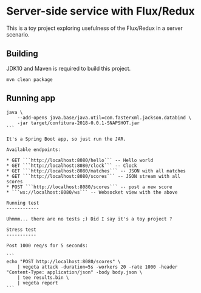 Server-side service with Flux/Redux
===================================

This is a toy project exploring usefulness of
the Flux/Redux in a server scenario.

Building
--------

JDK10 and Maven is required to build this project.


```
mvn clean package
```

Running app
-----------

````
java \
	--add-opens java.base/java.util=com.fasterxml.jackson.databind \
	-jar target/confitura-2018-0.0.1-SNAPSHOT.jar
```

It's a Spring Boot app, so just run the JAR.

Available endpoints:

* GET ```http://localhost:8080/hello``` -- Hello world
* GET ```http://localhost:8080/clock``` -- Clock
* GET ```http://localhost:8080/matches``` -- JSON with all matches
* GET ```http://localhost:8080/scores``` -- JSON stream with all scores
* POST ```http://localhost:8080/scores``` -- post a new score
* ```ws://localhost:8080/ws``` -- Websocket view with the above

Running test
------------

Uhmmm... there are no tests ;) Did I say it's a toy project ?

Stress test
-----------

Post 1000 req/s for 5 seconds:

```
echo "POST http://localhost:8080/scores" \
    | vegeta attack -duration=5s -workers 20 -rate 1000 -header "Content-Type: application/json" -body body.json \
    | tee results.bin \
    | vegeta report
```
